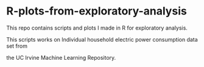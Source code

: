 # R-plots-from-exploratory-analysis

This repo contains scripts and plots I made in R for exploratory analysis.

This scripts works on Individual household electric power consumption data set from 

the UC Irvine Machine Learning Repository.  
